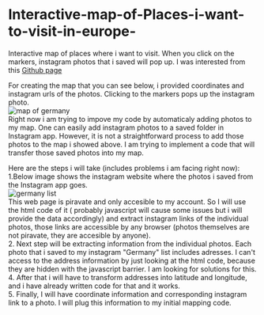 # Interactive-map-of-Places-i-want-to-visit-in-europe-
Interactive map of places where i want to visit. When you click on the markers, instagram photos that i saved will pop up. I was interested from this 
	[Github page](https://github.com/Pubs-of-Oxfordshire-Map)


For creating the map that you can see below, i provided coordinates and instagram urls of the photos. Clicking to the markers pops up the instagram photo. <br/>
![map of germany](https://user-images.githubusercontent.com/65399053/115022431-0f292500-9ec6-11eb-8053-4d9a8090fdc9.JPG)
<br/>
Right now i am trying to impove my code by automaticaly adding photos to my map. One can easily add instagram photos to a saved folder in Instagram app. However, it is not a straightforward process to add those photos to the map i showed above. I am trying to implement a code that will transfer those saved photos into my map. 

Here are the steps i will take (includes problems i am facing right now):
<br/>
1.Below image shows the instagram website where the photos i saved from the Instagram app goes. <br/>
![germany list](https://user-images.githubusercontent.com/65399053/115020785-b9ec1400-9ec3-11eb-80c6-35249d2302a5.JPG) <br/>
This web page is piravate and only accesible to my account. So I will use the html code of it ( probably javascript will cause some issues but i will provide the data accordingly) and extract instagram links of the individual photos, those links are accessible by any browser (photos themselves are not piravate, they are accesible by anyone).
<br/>
2. Next step will be extracting information from the individual photos. Each photo that i saved to my instagram "Germany" list includes adresses. I can't access to the address information by just looking at the html code, because they are hidden with the javascript barrier. I am looking for solutions for this. <br/>
4. After that i will have to transform addresses into latitude and longitude, and i have already written code for that and it works. <br/>
5. Finally, I will have coordinate information and corresponding instagram link to a photo. I will plug this information to my initial mapping code. 
